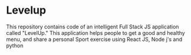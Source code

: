 # Levelup
This repository contains code of an intelligent Full Stack JS application called "LevelUp." This application helps people to get a good and healthy menu, and share a personal  Sport exercise using React JS, Node j's and python
